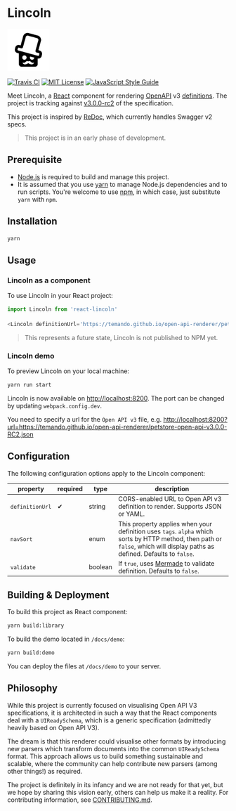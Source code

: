# Lincoln

<img src='assets/lincoln-logo-white.png' alt='Lincoln' height="96" width="96" />

[![Travis CI](https://img.shields.io/travis/temando/open-api-renderer.svg)](https://travis-ci.org/temando/open-api-renderer)
[![MIT License](https://img.shields.io/github/license/temando/open-api-renderer.svg)](https://en.wikipedia.org/wiki/MIT_License)
[![JavaScript Style Guide](https://img.shields.io/badge/code_style-standard-brightgreen.svg)](https://standardjs.com)

Meet Lincoln, a [React](https://facebook.github.io/react/) component for rendering [OpenAPI](https://www.openapis.org) v3 [definitions](https://github.com/OAI/OpenAPI-Specification/blob/OpenAPI.next/README.md). The project is tracking against [v3.0.0-rc2](docs/open-api-v3-support.md) of the specification.

This project is inspired by [ReDoc](https://github.com/Rebilly/ReDoc), which currently handles Swagger v2 specs.

> This project is in an early phase of development.

## Prerequisite

- [Node.js](https://nodejs.org) is required to build and manage this project.
- It is assumed that you use [yarn](https://yarnpkg.com) to manage Node.js dependencies and to run scripts. You're welcome to use [npm](https://docs.npmjs.com/), in which case, just substitute `yarn` with `npm`.

## Installation

```sh
yarn
```

## Usage

### Lincoln as a component

To use Lincoln in your React project:

```js
import Lincoln from 'react-lincoln'

<Lincoln definitionUrl='https://temando.github.io/open-api-renderer/petstore-open-api-v3.0.0-RC1.json' />
```

> This represents a future state, Lincoln is not published to NPM yet.

### Lincoln demo

To preview Lincoln on your local machine:

```sh
yarn run start
```

Lincoln is now available on <http://localhost:8200>. The port can be changed by updating `webpack.config.dev`.

You need to specify a url for the `Open API v3` file, e.g. <http://localhost:8200?url=https://temando.github.io/open-api-renderer/petstore-open-api-v3.0.0-RC2.json>

## Configuration

The following configuration options apply to the Lincoln component:

| property        | required | type    | description                                                                                                                                                                 |
| --------------- | -------- | ------- | --------------------------------------------------------------------------------------------------------------------------------------------------------------------------- |
| `definitionUrl` | ✔        | string  | CORS-enabled URL to Open API v3 definition to render. Supports JSON or YAML.                                                                                                |
| `navSort`       |          | enum    | This property applies when your definition uses `tags`. `alpha` which sorts by HTTP method, then path or `false`, which will display paths as defined. Defaults to `false`. |
| `validate`      |          | boolean | If `true`, uses [Mermade](https://openapi-converter.herokuapp.com/) to validate definition. Defaults to `false`.                                                            |

## Building & Deployment

To build this project as React component:

```sh
yarn build:library
```

To build the demo located in `/docs/demo`:

```sh
yarn build:demo
```

You can deploy the files at `/docs/demo` to your server.

## Philosophy

While this project is currently focused on visualising Open API V3 specifications, it is architected in such a way that the React components deal with a `UIReadySchema`, which is a generic specification (admittedly heavily based on Open API V3).

The dream is that this renderer could visualise other formats by introducing new parsers which transform documents into the common `UIReadySchema` format. This approach allows us to build something sustainable and scalable, where the community can help contribute new parsers (among other things!) as required.

The project is definitely in its infancy and we are not ready for that yet, but we hope by sharing this vision early, others can help us make it a reality. For contributing information, see [CONTRIBUTING.md](CONTRIBUTING.md).

